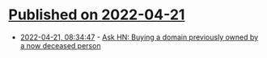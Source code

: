 # [Published on 2022-04-21](index.md)

* [2022-04-21, 08:34:47](https://news.ycombinator.com/item?id=31107178) - [Ask HN: Buying a domain previously owned by a now deceased person](https://news.ycombinator.com/item?id=31107178)
